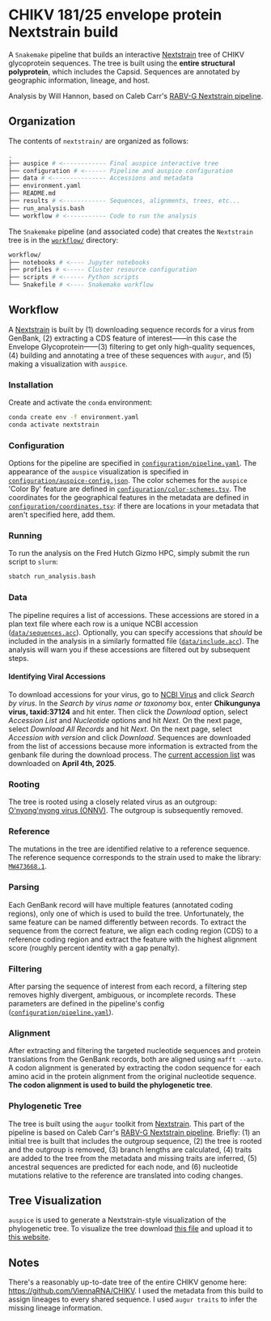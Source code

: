 # CHIKV 181/25 envelope protein Nextstrain build

A `Snakemake` pipeline that builds an interactive [Nextstrain](https://nextstrain.org/) tree of CHIKV glycoprotein sequences. The tree is built using the **entire structural polyprotein**, which includes the Capsid. Sequences are annotated by geographic information, lineage, and host.

Analysis by Will Hannon, based on Caleb Carr's [RABV-G Nextstrain pipeline](https://github.com/dms-vep/RABV_Pasteur_G_DMS/tree/main/non-pipeline_analyses/RABV_nextstrain).

## Organization

The contents of `nextstrain/` are organized as follows:

```bash
.
├── auspice # <------------ Final auspice interactive tree
├── configuration # <------ Pipeline and auspice configuration
├── data # <--------------- Accessions and metadata 
├── environment.yaml
├── README.md
├── results # <------------ Sequences, alignments, trees, etc...
├── run_analysis.bash
└── workflow # <----------- Code to run the analysis
```

The `Snakemake` pipeline (and associated code) that creates the `Nextstrain` tree is in the [`workflow/`](workflow/) directory:

```bash
workflow/
├── notebooks # <---- Jupyter notebooks
├── profiles # <----- Cluster resource configuration
├── scripts # <------ Python scripts
└── Snakefile # <---- Snakemake workflow
```

## Workflow

A [Nextstrain](https://nextstrain.org/) is built by (1) downloading sequence records for a virus from GenBank, (2) extracting a CDS feature of interest——in this case the Envelope Glycoprotein——(3) filtering to get only high-quality sequences, (4) building and annotating a tree of these sequences with `augur`, and (5) making a visualization with `auspice`.

### Installation

Create and activate the `conda` environment:

```bash
conda create env -f environment.yaml
conda activate nextstrain
```

### Configuration 

Options for the pipeline are specified in [`configuration/pipeline.yaml`](configuration/pipeline.yaml). The appearance of the `auspice` visualization is specified in [`configuration/auspice-config.json`](configuration/auspice-config.json). The color schemes for the `auspice` 'Color By' feature are defined in [`configuration/color-schemes.tsv`](configuration/color-schemes.tsv). The coordinates for the geographical features in the metadata are defined in [`configuration/coordinates.tsv`](configuration/coordinates.tsv): if there are locations in your metadata that aren't specified here, add them.

### Running

To run the analysis on the Fred Hutch Gizmo HPC, simply submit the run script to `slurm`:

```bash
sbatch run_analysis.bash
```

### Data

The pipeline requires a list of accessions. These accessions are stored in a plan text file where each row is a unique NCBI accession ([`data/sequences.acc`](data/sequences.acc)). Optionally, you can specify accessions that *should* be included in the analysis in a similarly formatted file ([`data/include.acc`](data/include.acc)). The analysis will warn you if these accessions are filtered out by subsequent steps.

#### Identifying Viral Accessions

To download accessions for your virus, go to [NCBI Virus](https://www.ncbi.nlm.nih.gov/labs/virus/vssi/#/) and click *Search by virus*. In the *Search by virus name or taxonomy* box, enter **Chikungunya virus, taxid:37124** and hit enter. Then click the  *Download* option, select *Accession List* and *Nucleotide* options and hit *Next*. On the next page, select *Download All Records* and hit *Next*. On the next page, select *Accession with version* and click *Download*. Sequences are downloaded from the list of accessions because more information is extracted from the genbank file during the download process. The [current accession list](configuration/sequences.acc) was downloaded on **April 4th, 2025**.

### Rooting

The tree is rooted using a closely related virus as an outgroup: [O'nyong'nyong virus (ONNV)](https://www.ncbi.nlm.nih.gov/nuccore/NC_075006.1). The outgroup is subsequently removed.

### Reference

The mutations in the tree are identified relative to a reference sequence. The reference sequence corresponds to the strain used to make the library: [`MW473668.1`](https://www.ncbi.nlm.nih.gov/nuccore/MW473668.1).

### Parsing

Each GenBank record will have multiple features (annotated coding regions), only one of which is used to build the tree. Unfortunately, the same feature can be named differently between records. To extract the sequence from the correct feature, we align each coding region (CDS) to a reference coding region and extract the feature with the highest alignment score (roughly percent identity with a gap penalty).

### Filtering

After parsing the sequence of interest from each record, a filtering step removes highly divergent, ambiguous, or incomplete records. These parameters are defined in the pipeline's config ([`configuration/pipeline.yaml`](configuration/pipeline.yaml)).

### Alignment 

After extracting and filtering the targeted nucleotide sequences and protein translations from the GenBank records, both are aligned using `mafft --auto`. A codon alignment is generated by extracting the codon sequence for each amino acid in the protein alignment from the original nucleotide sequence. **The codon alignment is used to build the phylogenetic tree**.

### Phylogenetic Tree

The tree is built using the `augur` toolkit from [Nextstrain](https://nextstrain.org/). This part of the pipeline is based on Caleb Carr's [RABV-G Nextstrain pipeline](https://github.com/dms-vep/RABV_Pasteur_G_DMS/tree/main/non-pipeline_analyses/RABV_nextstrain). Briefly: (1) an initial tree is built that includes the outgroup sequence, (2) the tree is rooted and the outgroup is removed, (3) branch lengths are calculated, (4) traits are added to the tree from the metadata and missing traits are inferred, (5) ancestral sequences are predicted for each node, and (6) nucleotide mutations relative to the reference are translated into coding changes.

## Tree Visualization

`auspice` is used to generate a Nextstrain-style visualization of the phylogenetic tree. To visualize the tree download [this file](auspice/auspice.json) and upload it to [this website](https://auspice.us/).


## Notes

There's a reasonably up-to-date tree of the entire CHIKV genome here: https://github.com/ViennaRNA/CHIKV. I used the metadata from this build to assign lineages to every shared sequence. I used `augur traits` to infer the missing lineage information.
